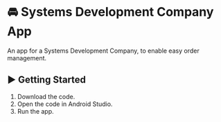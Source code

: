 🚘 Systems Development Company App
=============================

An app for a Systems Development Company, to enable easy order management.

▶ Getting Started
---------------

1. Download the code.
2. Open the code in Android Studio.
3. Run the app.
